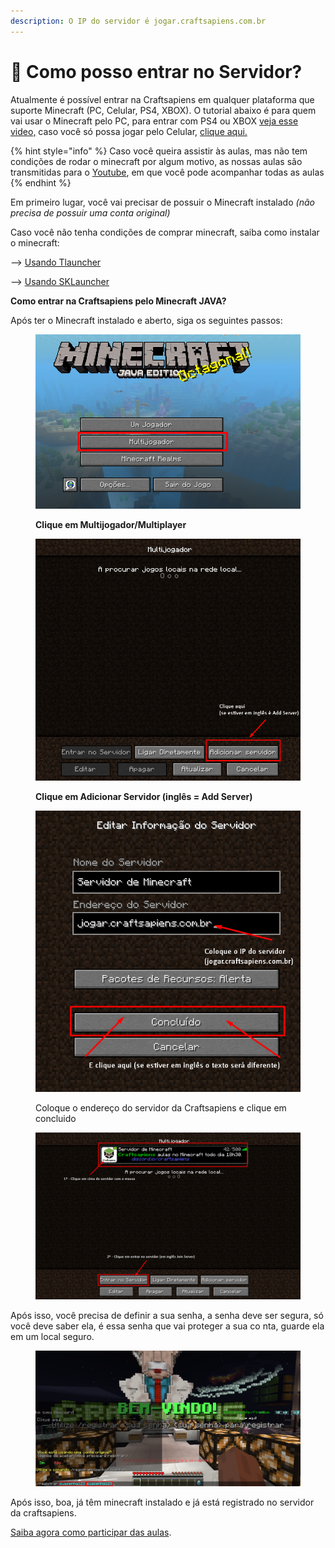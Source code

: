 ```yaml
---
description: O IP do servidor é jogar.craftsapiens.com.br
---
```


# 🙌 Como posso entrar no Servidor?

Atualmente é possível entrar na Craftsapiens em qualquer plataforma que suporte Minecraft (PC, Celular, PS4, XBOX). O tutorial abaixo é para quem vai usar o Minecraft pelo PC, para entrar com PS4 ou XBOX [veja esse video,](https://www.youtube.com/watch?v=WEorhd02P4s) caso você só possa jogar pelo Celular, [clique aqui.](setup-bedrock.md)

{% hint style="info" %}
Caso você queira assistir às aulas, mas não tem condições de rodar o minecraft por algum motivo, as nossas aulas são transmitidas para o [Youtube](https://www.youtube.com/channel/UCdea6doNy\_AypHr4S2tPUTw), em que você pode acompanhar todas as aulas
{% endhint %}

Em primeiro lugar, você vai precisar de possuir o Minecraft instalado _(não precisa de possuir uma conta original)_

Caso você não tenha condições de comprar minecraft, saiba como instalar o minecraft:

\--> [Usando Tlauncher](setup-tlauncher.md)&#x20;

\--> [Usando SKLauncher](setup-sklauncher.md)



**Como entrar na Craftsapiens pelo Minecraft JAVA?**

Após ter o Minecraft instalado e aberto, siga os seguintes passos:

<figure><img src="../.gitbook/assets/Screenshot_6.png" alt="" width="556"><figcaption><p><strong>Clique em Multijogador/Multiplayer</strong></p></figcaption></figure>

<figure><img src="../.gitbook/assets/Screenshot_7.png" alt=""><figcaption><p><strong>Clique em Adicionar Servidor (inglês = Add Server)</strong></p></figcaption></figure>

<figure><img src="../.gitbook/assets/Screenshot_8.png" alt=""><figcaption><p>Coloque o endereço do servidor da Craftsapiens e clique em concluido</p></figcaption></figure>

<figure><img src="../.gitbook/assets/Screenshot_9.png" alt=""><figcaption></figcaption></figure>

Após isso, você precisa de definir a sua senha, a senha deve ser segura, só você deve saber ela, é essa senha que vai proteger a sua co nta, guarde ela em um local seguro.

<figure><img src="../.gitbook/assets/Screenshot_10.png" alt=""><figcaption></figcaption></figure>

Após isso, boa, já têm minecraft instalado e já está registrado no servidor da craftsapiens.

[Saiba agora como participar das aulas](../classes.md).
